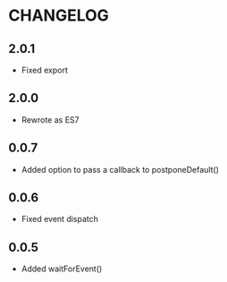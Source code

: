# CHANGELOG

## 2.0.1

* Fixed export

## 2.0.0

* Rewrote as ES7

## 0.0.7

* Added option to pass a callback to postponeDefault()

## 0.0.6

* Fixed event dispatch

## 0.0.5

* Added waitForEvent()
